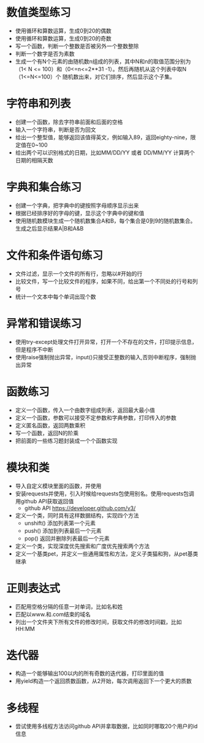 ﻿# 数值类型练习
- 使用循环和算数运算，生成0到20的偶数
- 使用循环和算数运算，生成0到20的奇数
- 写一个函数，判断一个整数是否被另外一个整数整除
- 判断一个数字是否为素数
- 生成一个有N个元素的由随机数n组成的列表，其中N和n的取值范围分别为（1< N
<= 100）和（0<=n<=2**31 -1）。然后再随机从这个列表中取N（1<=N<=100）个
随机数出来，对它们排序，然后显示这个子集。

# 字符串和列表
- 创建一个函数，除去字符串前面和后面的空格
- 输入一个字符串，判断是否为回文
- 给出一个整型值，能够返回该值得英文，例如输入89，返回eighty-nine，限定值在0~100
- 给出两个可以识别格式的日期，比如MM/DD/YY 或者 DD/MM/YY 计算两个日期的相隔天数


# 字典和集合练习
- 创建一个字典，把字典中的键按照字母顺序显示出来
- 根据已经排序好的字母的键，显示这个字典中的键和值
- 使用随机数模块生成一个随机数集合A和B，每个集合是0到9的随机数集合。生成之后显示结果A|B和A&B

# 文件和条件语句练习
- 文件过滤，显示一个文件的所有行，忽略以#开始的行
- 比较文件，写一个比较文件的程序，如果不同，给出第一个不同处的行号和列号
- 统计一个文本中每个单词出现个数

# 异常和错误练习
- 使用try-except处理文件打开异常，打开一个不存在的文件，打印提示信息，但是程序不中断
- 使用raise强制抛出异常，input()只接受正整数的输入,否则中断程序，强制抛出异常

# 函数练习
- 定义一个函数，传入一个由数字组成列表，返回最大最小值
- 定义一个函数，参数可以接受不定参数和字典参数，打印传入的参数
- 定义匿名函数，返回两数乘积
- 写一个函数，返回N的阶乘
- 把前面的一些练习题封装成一个个函数实现

# 模块和类
- 导入自定义模块里面的函数，并使用
- 安装requests并使用，引入时候给requests包使用别名。使用requests包调用github API获取返回值
  + github API https://developer.github.com/v3/
- 定义一个类，同时具有这样数据结构，实现四个方法
  + unshift() 添加列表第一个元素
  + push() 添加到列表最后一个元素
  + pop()  返回并删除列表最后一个元素
- 定义一个类，实现深度优先搜索和广度优先搜索两个方法
- 定义一个基类pet，并定义一些通用属性和方法，定义子类猫和狗，从pet基类继承

# 正则表达式
- 匹配用空格分隔的任意一对单词，比如名和姓
- 匹配以www.和.com结束的域名
- 列出一个文件夹下所有文件的修改时间，获取文件的修改时间戳，比如HH:MM

# 迭代器
- 构造一个能够输出100以内的所有奇数的迭代器，打印里面的值
- 用yield构造一个返回质数函数，从2开始，每次调用返回下一个更大的质数

# 多线程
- 尝试使用多线程方法访问github API并拿取数据，比如同时哪取20个用户的id信息






